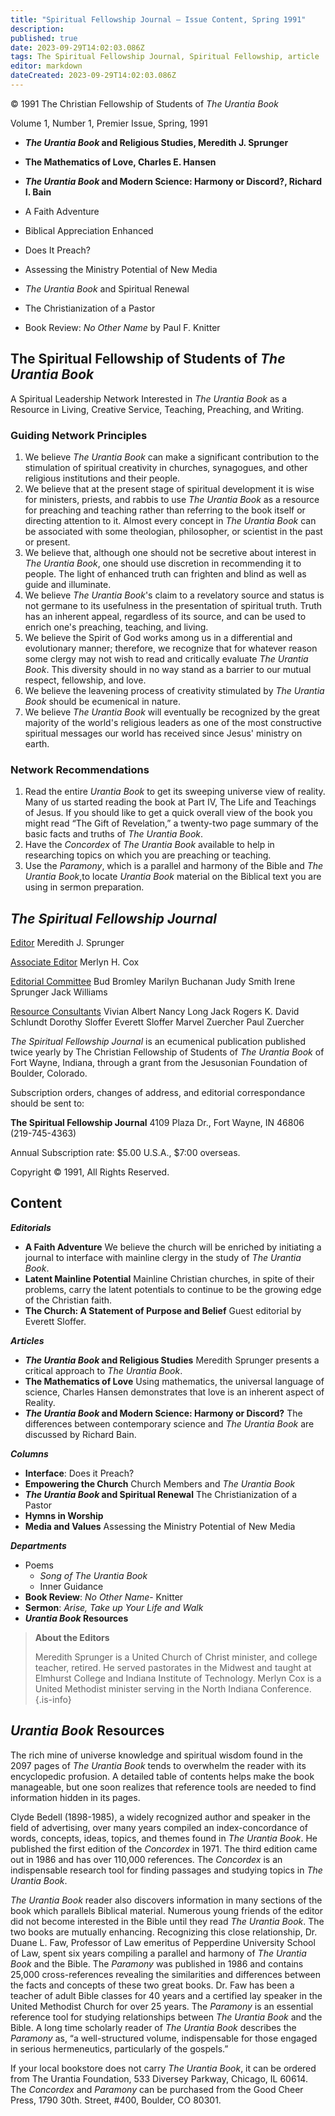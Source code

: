 ```yaml
---
title: "Spiritual Fellowship Journal — Issue Content, Spring 1991"
description: 
published: true
date: 2023-09-29T14:02:03.086Z
tags: The Spiritual Fellowship Journal, Spiritual Fellowship, article
editor: markdown
dateCreated: 2023-09-29T14:02:03.086Z
---
```


<p class="v-card v-sheet theme--light gray lighten-3 px-2">© 1991 The Christian Fellowship of Students of <i>The Urantia Book</i></p>

Volume 1, Number 1, Premier Issue, Spring, 1991

- **_The Urantia Book_ and Religious Studies, Meredith J. Sprunger**
- **The Mathematics of Love, Charles E. Hansen**
- **_The Urantia Book_ and Modern Science: Harmony or Discord?, Richard I. Bain**

- A Faith Adventure
- Biblical Appreciation Enhanced
- Does It Preach?
- Assessing the Ministry Potential of New Media
- _The Urantia Book_ and Spiritual Renewal
- The Christianization of a Pastor
- Book Review: _No Other Name_ by Paul F. Knitter

## The Spiritual Fellowship of Students of _The Urantia Book_

A Spiritual Leadership Network Interested in _The Urantia Book_ as a Resource in Living, Creative Service, Teaching, Preaching, and Writing.

### Guiding Network Principles

1. We believe _The Urantia Book_ can make a significant contribution to the stimulation of spiritual creativity in churches, synagogues, and other religious institutions and their people.
2. We believe that at the present stage of spiritual development it is wise for ministers, priests, and rabbis to use _The Urantia Book_ as a resource for preaching and teaching rather than referring to the book itself or directing attention to it. Almost every concept in _The Urantia Book_ can be associated with some theologian, philosopher, or scientist in the past or present.
3. We believe that, although one should not be secretive about interest in _The Urantia Book_, one should use discretion in recommending it to people. The light of enhanced truth can frighten and blind as well as guide and illuminate.
4. We believe _The Urantia Book_'s claim to a revelatory source and status is not germane to its usefulness in the presentation of spiritual truth. Truth has an inherent appeal, regardless of its source, and can be used to enrich one's preaching, teaching, and living.
5. We believe the Spirit of God works among us in a differential and evolutionary manner; therefore, we recognize that for whatever reason some clergy may not wish to read and critically evaluate _The Urantia Book_. This diversity should in no way stand as a barrier to our mutual respect, fellowship, and love.
6. We believe the leavening process of creativity stimulated by _The Urantia Book_ should be ecumenical in nature.
7. We believe _The Urantia Book_ will eventually be recognized by the great majority of the world's religious leaders as one of the most constructive spiritual messages our world has received since Jesus' ministry on earth.

### Network Recommendations

1. Read the entire _Urantia Book_ to get its sweeping universe view of reality. Many of us started reading the book at Part IV, The Life and Teachings of Jesus. If you should like to get a quick overall view of the book you might read “The Gift of Revelation,” a twenty-two page summary of the basic facts and truths of _The Urantia Book_.
2. Have the _Concordex_ of _The Urantia Book_ available to help in researching topics on which you are preaching or teaching.
3. Use the _Paramony_, which is a parallel and harmony of the Bible and _The Urantia Book_,to locate _Urantia Book_ material on the Biblical text you are using in sermon preparation.

## _The Spiritual Fellowship Journal_

<ins>Editor</ins>
Meredith J. Sprunger

<ins>Associate Editor</ins>
Merlyn H. Cox

<ins>Editorial Committee</ins>
Bud Bromley
Marilyn Buchanan
Judy Smith
Irene Sprunger
Jack Williams

<ins>Resource Consultants</ins>
Vivian Albert
Nancy Long
Jack Rogers
K. David Schlundt
Dorothy Sloffer
Everett Sloffer
Marvel Zuercher
Paul Zuercher

_The Spiritual Fellowship Journal_ is an ecumenical publication published twice yearly by The Christian Fellowship of Students of _The Urantia Book_ of Fort Wayne, Indiana, through a grant from the Jesusonian Foundation of Boulder, Colorado.

Subscription orders, changes of address, and editorial correspondance should be sent to:

__The Spiritual Fellowship Journal__
4109 Plaza Dr.,
Fort Wayne, IN 46806
(219-745-4363)

Annual Subscription rate: \$5.00 U.S.A., \$7:00 overseas.

Copyright © 1991, All Rights Reserved.

## Content

***Editorials***

- **A Faith Adventure**
	We believe the church will be enriched by initiating a journal to interface with mainline clergy in the study of _The Urantia Book_.
- **Latent Mainline Potential**
	Mainline Christian churches, in spite of their problems, carry the latent potentials to continue to be the growing edge of the Christian faith.
- **The Church: A Statement of Purpose and Belief**
	Guest editorial by Everett Sloffer.

***Articles***

- **_The Urantia Book_ and Religious Studies**
	Meredith Sprunger presents a critical approach to _The Urantia Book_.
- **The Mathematics of Love**
	Using mathematics, the universal language of science, Charles Hansen demonstrates that love is an inherent aspect of Reality.
- **_The Urantia Book_ and Modern Science: Harmony or Discord?**
	The differences between contemporary science and _The Urantia Book_ are discussed by Richard Bain.

***Columns***

- **Interface**: Does it Preach?
- **Empowering the Church**
	Church Members and _The Urantia Book_
- **_The Urantia Book_ and Spiritual Renewal**
	The Christianization of a Pastor
- **Hymns in Worship**
- **Media and Values**
	Assessing the Ministry Potential of New Media

***Departments***

- Poems
	- _Song of The Urantia Book_
	- Inner Guidance
- **Book Review**: _No Other Name_- Knitter
- **Sermon**: _Arise, Take up Your Life and Walk_
- **_Urantia Book_ Resources**

> **About the Editors**
> 
> Meredith Sprunger is a United Church of Christ minister, and college teacher, retired. He served pastorates in the Midwest and taught at Elmhurst College and Indiana Institute of Technology. Merlyn Cox is a United Methodist minister serving in the North Indiana Conference.
{.is-info}

## _Urantia Book_ Resources

The rich mine of universe knowledge and spiritual wisdom found in the 2097 pages of _The Urantia Book_ tends to overwhelm the reader with its encyclopedic profusion. A detailed table of contents helps make the book manageable, but one soon realizes that reference tools are needed to find information hidden in its pages.

Clyde Bedell (1898-1985), a widely recognized author and speaker in the field of advertising, over many years compiled an index-concordance of words, concepts, ideas, topics, and themes found in _The Urantia Book_. He published the first edition of the _Concordex_ in 1971. The third edition came out in 1986 and has over 110,000 references. The _Concordex_ is an indispensable research tool for finding passages and studying topics in _The Urantia Book_.

_The Urantia Book_ reader also discovers information in many sections of the book which parallels Biblical material. Numerous young friends of the editor did not become interested in the Bible until they read _The Urantia Book_. The two books are mutually enhancing. Recognizing this close relationship, Dr. Duane L. Faw, Professor of Law emeritus of Pepperdine University School of Law, spent six years compiling a parallel and harmony of _The Urantia Book_ and the Bible. The _Paramony_ was published in 1986 and contains 25,000 cross-references revealing the similarities and differences between the facts and concepts of these two great books. Dr. Faw has been a teacher of adult Bible classes for 40 years and a certified lay speaker in the United Methodist Church for over 25 years. The _Paramony_ is an essential reference tool for studying relationships between _The Urantia Book_ and the Bible. A long time scholarly reader of _The Urantia Book_ describes the _Paramony_ as, “a well-structured volume, indispensable for those engaged in serious hermeneutics, particularly of the gospels.”

If your local bookstore does not carry _The Urantia Book_, it can be ordered from The Urantia Foundation, 533 Diversey Parkway, Chicago, IL 60614. The _Concordex_ and _Paramony_ can be purchased from the Good Cheer Press, 1790 30th. Street, \#400, Boulder, CO 80301.